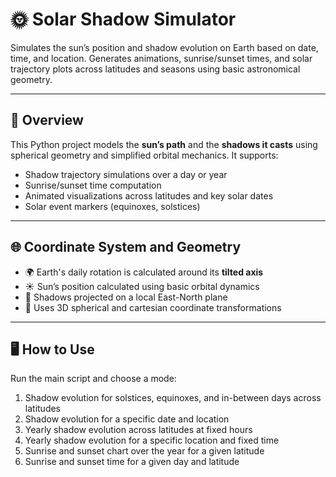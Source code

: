 # 🌞 Solar Shadow Simulator

Simulates the sun’s position and shadow evolution on Earth based on date, time, and location. Generates animations, sunrise/sunset times, and solar trajectory plots across latitudes and seasons using basic astronomical geometry.

---

## 📌 Overview

This Python project models the **sun’s path** and the **shadows it casts** using spherical geometry and simplified orbital mechanics. It supports:

- Shadow trajectory simulations over a day or year
- Sunrise/sunset time computation
- Animated visualizations across latitudes and key solar dates
- Solar event markers (equinoxes, solstices)

---

## 🌐 Coordinate System and Geometry

- 🌍 Earth's daily rotation is calculated around its **tilted axis**
- ☀️ Sun’s position calculated using basic orbital dynamics
- 🧭 Shadows projected on a local East-North plane
- 🧮 Uses 3D spherical and cartesian coordinate transformations

---

## 🖥️ How to Use

Run the main script and choose a mode:
1. Shadow evolution for solstices, equinoxes, and in-between days across latitudes
2. Shadow evolution for a specific date and location
3. Yearly shadow evolution across latitudes at fixed hours
4. Yearly shadow evolution for a specific location and fixed time
5. Sunrise and sunset chart over the year for a given latitude
6. Sunrise and sunset time for a given day and latitude


